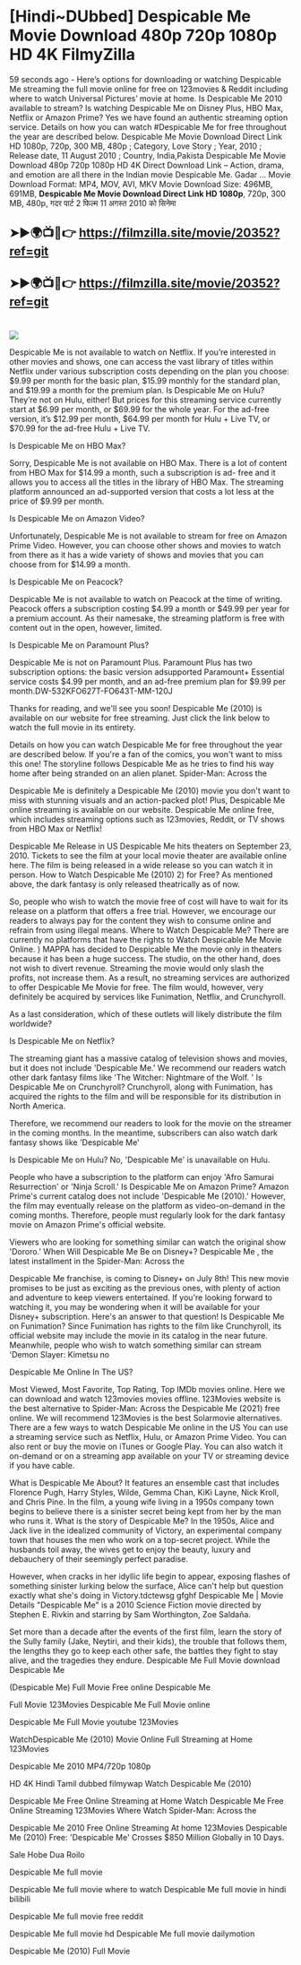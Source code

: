 # [Hindi~DUbbed] Despicable Me Movie Download 480p 720p 1080p HD 4K FilmyZilla


59 seconds ago - Here’s options for downloading or watching Despicable Me streaming the full movie online for free on 123movies & Reddit including where to watch Universal Pictures’ movie at home. Is Despicable Me 2010 available to stream? Is watching Despicable Me on Disney Plus, HBO Max, Netflix or Amazon Prime? Yes we have found an authentic streaming option service. Details on how you can watch #Despicable Me for free throughout the year are described below. Despicable Me Movie Download Direct Link HD 1080p, 720p, 300 MB, 480p ; Category, Love Story ; Year, 2010 ; Release date, 11 August 2010 ; Country, India,Pakista Despicable Me Movie Download 480p 720p 1080p HD 4K Direct Download Link – Action, drama, and emotion are all there in the Indian movie Despicable Me. Gadar ...
Movie Download Format: MP4, MOV, AVI, MKV
Movie Download Size: 496MB, 691MB, **Despicable Me Movie Download Direct Link HD 1080p**, 720p, 300 MB, 480p, गदर पार्ट 2 फिल्म 11 अगस्त 2010 को सिनेमा

## ➤►🌍📺📱👉   https://filmzilla.site/movie/20352?ref=git

## ➤►🌍📺📱👉   https://filmzilla.site/movie/20352?ref=git

#

<img src="https://image.tmdb.org/t/p/w780//2XSeKDmIa2KxaiJy4J9e8FrIZhk.jpg" />

Despicable Me is not available to watch on Netflix. If you’re interested in other movies and shows, one can access the vast library of titles within Netflix under various subscription costs depending on the plan you choose: $9.99 per month for the basic plan, $15.99 monthly for the standard plan, and $19.99 a month for the premium plan. Is Despicable Me on Hulu? They’re not on Hulu, either! But prices for this streaming service currently start at $6.99 per month, or $69.99 for the whole year. For the ad-free version, it’s $12.99 per month, $64.99 per month for Hulu + Live TV, or $70.99 for the ad-free Hulu + Live TV.

Is Despicable Me on HBO Max?

Sorry, Despicable Me is not available on HBO Max. There is a lot of content from HBO Max for $14.99 a month, such a subscription is ad- free and it allows you to access all the titles in the library of HBO Max. The streaming platform announced an ad-supported version that costs a lot less at the price of $9.99 per month.

Is Despicable Me on Amazon Video?

Unfortunately, Despicable Me is not available to stream for free on Amazon Prime Video. However, you can choose other shows and movies to watch from there as it has a wide variety of shows and movies that you can choose from for $14.99 a month.

Is Despicable Me on Peacock?

Despicable Me is not available to watch on Peacock at the time of writing. Peacock offers a subscription costing $4.99 a month or $49.99 per year for a premium account. As their namesake, the streaming platform is free with content out in the open, however, limited.

Is Despicable Me on Paramount Plus?

Despicable Me is not on Paramount Plus. Paramount Plus has two subscription options: the basic version adsupported Paramount+ Essential service costs $4.99 per month, and an ad-free premium plan for $9.99 per month.DW-532KFO627T-FO643T-MM-120J

Thanks for reading, and we'll see you soon! Despicable Me (2010) is available on our website for free streaming. Just click the link below to watch the full movie in its entirety.

Details on how you can watch Despicable Me for free throughout the year are described below. If you're a fan of the comics, you won't want to miss this one! The storyline follows Despicable Me as he tries to find his way home after being stranded on an alien planet. Spider-Man: Across the

Despicable Me is definitely a Despicable Me (2010) movie you don't want to miss with stunning visuals and an action-packed plot! Plus, Despicable Me online streaming is available on our website. Despicable Me online free, which includes streaming options such as 123movies, Reddit, or TV shows from HBO Max or Netflix!

Despicable Me Release in US Despicable Me hits theaters on September 23, 2010. Tickets to see the film at your local movie theater are available online here. The film is being released in a wide release so you can watch it in person. How to Watch Despicable Me (2010) 2) for Free? As mentioned above, the dark fantasy is only released theatrically as of now.

So, people who wish to watch the movie free of cost will have to wait for its release on a platform that offers a free trial. However, we encourage our readers to always pay for the content they wish to consume online and refrain from using illegal means. Where to Watch Despicable Me? There are currently no platforms that have the rights to Watch Despicable Me Movie Online. ) MAPPA has decided to Despicable Me the movie only in theaters because it has been a huge success. The studio, on the other hand, does not wish to divert revenue. Streaming the movie would only slash the profits, not increase them. As a result, no streaming services are authorized to offer Despicable Me Movie for free. The film would, however, very definitely be acquired by services like Funimation, Netflix, and Crunchyroll.

As a last consideration, which of these outlets will likely distribute the film worldwide?

Is Despicable Me on Netflix?

The streaming giant has a massive catalog of television shows and movies, but it does not include 'Despicable Me.' We recommend our readers watch other dark fantasy films like 'The Witcher: Nightmare of the Wolf. ' Is Despicable Me on Crunchyroll? Crunchyroll, along with Funimation, has acquired the rights to the film and will be responsible for its distribution in North America.

Therefore, we recommend our readers to look for the movie on the streamer in the coming months. In the meantime, subscribers can also watch dark fantasy shows like 'Despicable Me'

Is Despicable Me on Hulu? No, 'Despicable Me' is unavailable on Hulu.

People who have a subscription to the platform can enjoy 'Afro Samurai Resurrection' or 'Ninja Scroll.' Is Despicable Me on Amazon Prime? Amazon Prime's current catalog does not include 'Despicable Me (2010).' However, the film may eventually release on the platform as video-on-demand in the coming months. Therefore, people must regularly look for the dark fantasy movie on Amazon Prime's official website.

Viewers who are looking for something similar can watch the original show 'Dororo.' When Will Despicable Me Be on Disney+? Despicable Me , the latest installment in the Spider-Man: Across the

Despicable Me franchise, is coming to Disney+ on July 8th! This new movie promises to be just as exciting as the previous ones, with plenty of action and adventure to keep viewers entertained. If you're looking forward to watching it, you may be wondering when it will be available for your Disney+ subscription. Here's an answer to that question! Is Despicable Me on Funimation? Since Funimation has rights to the film like Crunchyroll, its official website may include the movie in its catalog in the near future. Meanwhile, people who wish to watch something similar can stream 'Demon Slayer: Kimetsu no

Despicable Me Online In The US?

Most Viewed, Most Favorite, Top Rating, Top IMDb movies online. Here we can download and watch 123movies movies offline. 123Movies website is the best alternative to Spider-Man: Across the Despicable Me (2021) free online. We will recommend 123Movies is the best Solarmovie alternatives. There are a few ways to watch Despicable Me online in the US You can use a streaming service such as Netflix, Hulu, or Amazon Prime Video. You can also rent or buy the movie on iTunes or Google Play. You can also watch it on-demand or on a streaming app available on your TV or streaming device if you have cable.

What is Despicable Me About? It features an ensemble cast that includes Florence Pugh, Harry Styles, Wilde, Gemma Chan, KiKi Layne, Nick Kroll, and Chris Pine. In the film, a young wife living in a 1950s company town begins to believe there is a sinister secret being kept from her by the man who runs it. What is the story of Despicable Me? In the 1950s, Alice and Jack live in the idealized community of Victory, an experimental company town that houses the men who work on a top-secret project. While the husbands toil away, the wives get to enjoy the beauty, luxury and debauchery of their seemingly perfect paradise.

However, when cracks in her idyllic life begin to appear, exposing flashes of something sinister lurking below the surface, Alice can't help but question exactly what she's doing in Victory.tdctewsg gfghf Despicable Me | Movie Details "Despicable Me" is a 2010 Science Fiction movie directed by Stephen E. Rivkin and starring by Sam Worthington, Zoe Saldaña.

Set more than a decade after the events of the first film, learn the story of the Sully family (Jake, Neytiri, and their kids), the trouble that follows them, the lengths they go to keep each other safe, the battles they fight to stay alive, and the tragedies they endure. Despicable Me Full Movie download Despicable Me

(Despicable Me) Full Movie Free online Despicable Me

Full Movie 123Movies Despicable Me Full Movie online

Despicable Me Full Movie youtube 123Movies

WatchDespicable Me (2010) Movie Online Full Streaming at Home 123Movies

Despicable Me 2010 MP4/720p 1080p

HD 4K Hindi Tamil dubbed filmywap Watch Despicable Me (2010)

Despicable Me Free Online Streaming at Home Watch Despicable Me Free Online Streaming 123Movies Where Watch Spider-Man: Across the

Despicable Me 2010 Free Online Streaming At home 123Movies Despicable Me (2010) Free: 'Despicable Me' Crosses $850 Million Globally in 10 Days.

Sale Hobe Dua Roilo

Despicable Me full movie

Despicable Me full movie where to watch Despicable Me full movie in hindi bilibili

Despicable Me full movie free reddit

Despicable Me full movie hd Despicable Me full movie dailymotion

Despicable Me (2010) Full Movie